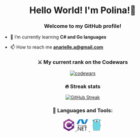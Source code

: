 <h1 align="center">Hello World! I'm Polina!👋</h1>
<h3 align="center">Welcome to my GitHub profile!</h3>

- 🌱 I’m currently learning **C# and Go languages**

- 📫 How to reach me **anarielle.a@gmail.com**

<h3 align="center">⚔️ My current rank on the Codewars</h3>

<div align="center"> 

[![codewars](https://www.codewars.com/users/Anarielle/badges/large)](https://www.codewars.com/users/Anarielle)

<h3 align="center">🔥 Streak stats</h3>

[![GitHub Streak](https://github-readme-streak-stats.herokuapp.com/?user=Anarielle&theme=dark&hide_border=true)](https://git.io/streak-stats) 

</div>

<h3 align="center">🔨 Languages and Tools:</h3>
<p align="center"> <a href="https://www.blender.org/" target="_blank" rel="noreferrer"> </a> <a href="https://www.w3schools.com/cs/" target="_blank" rel="noreferrer"> <img src="https://raw.githubusercontent.com/devicons/devicon/master/icons/csharp/csharp-original.svg" alt="csharp" width="40" height="40"/> </a> <a href="https://dotnet.microsoft.com/" target="_blank" rel="noreferrer"> <img src="https://raw.githubusercontent.com/devicons/devicon/master/icons/dot-net/dot-net-original-wordmark.svg" alt="dotnet" width="40" height="40"/> </a> <a href="https://golang.org" target="_blank" rel="noreferrer"> <img src="https://raw.githubusercontent.com/devicons/devicon/master/icons/go/go-original.svg" alt="go" width="40" height="40"/> </a>  </p>









